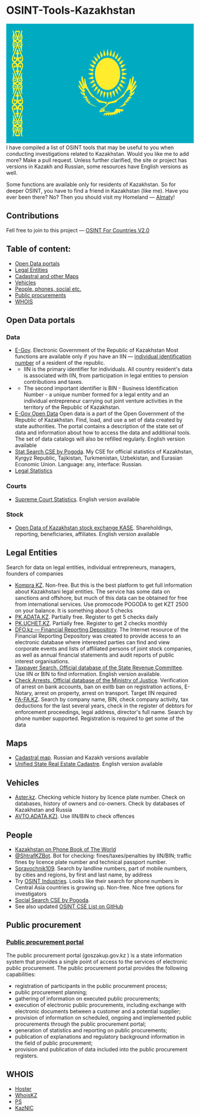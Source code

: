 # OSINT-Tools-Kazakhstan
<img src="https://github.com/paulpogoda/OSINT-Tools-Kazakhstan/blob/main/Flag_of_Kazakhstan.svg.png" alt="Flag of Kazakhstan" style="height: 320px; width:640px;"/>
I have compiled a list of OSINT tools that may be useful to you when conducting investigations related to Kazakhstan. Would you like me to add more? Make a pull request.
Unless further clarified, the site or project has versions in Kazakh and Russian, some resources have English versions as well. 

Some functions are available only for residents of Kazakhstan. So for deeper OSINT, you have to find a friend in Kazakhstan (like me). Have you ever been there? No? Then you should
visit my Homeland — [Almaty](https://www.tripadvisor.ru/Attractions-g298251-Activities-Almaty.html)!  

## Contributions
Fell free to join to this project — [OSINT For Countries V2.0](https://github.com/paulpogoda/OSINT-for-countries-V2.0)

## Table of content:
 - [Open Data portals](#open-data-portals)
 - [Legal Entities](#legal-entities)
 - [Cadastral and other Maps](#maps)
 - [Vehicles](#vehicles)
 - [People, phones, social etc.](#people)
 - [Public procurements](#public-procurement)
 - [WHOIS](#whois)

## Open Data portals
### Data
- [E-Gov](https://egov.kz/cms/en). Electronic Government of the Republic of Kazakhstan
Most functions are available only if you have an IIN — [individual identification number](https://www.oecd.org/content/dam/oecd/en/topics/policy-issue-focus/aeoi/kazakhstan-tin.pdf) of a resident of the republic. 
- - IIN is the primary identifier for individuals. All country resident's data is associated with IIN, from participation in legal entities to pension contributions and taxes. 
- - The second important identifier is BIN - Business Identification Number - a unique number formed for a legal entity and an individual entrepreneur carrying out joint venture activities in the territory of the Republic of Kazakhstan.
- [E-Gov Open Data](https://data.egov.kz/)
Open data is a part of the Open Government of the Republic of Kazakhstan. Find, load, and use a set of data created by state authorities. The portal contains a description of the state set of data and information about how to access the data and additional tools. The set of data catalogs will also be refilled regularly. English version available
- [Stat Search CSE by Pogoda](https://cse.google.com/cse?cx=a72e762da6ab1440a#gsc.tab=0).
My CSE for official statistics of Kazakhstan, Kyrgyz Republic, Tajikistan, Turkmenistan, Uzbekistan, and Eurasian Economic Union. Language: any, interface: Russian.
- [Legal Statistics](https://qamqor.gov.kz/crimestat/indicators)
### Courts
- [Supreme Court Statistics](https://sud.gov.kz/rus/kategoriya/statistika). English version available 
### Stock 
- [Open Data of Kazakhstan stock exchange KASE](https://kase.kz/ru/issuers/).
Shareholdings, reporting, beneficiaries, affiliates. English version available

## Legal Entities
Search for data on legal entities, individual entrepreneurs, managers, founders of companies
- [Kompra KZ](https://kompra.kz/). Non-free. But this is the best platform to get full information about Kazakhstani legal entities. The service has some data on sanctions and offshore, but much of this data can be obtained for free from international services. Use promocode POGODA to get KZT 2500 on your balance. It is something about 5 checks
- [PK.ADATA.KZ](https://pk.adata.kz/).
Partially free. Register to get 5 checks daily
- [PK.UCHET.KZ](https://pk.uchet.kz/).
Partially free. Register to get 2 checks monthly
- [DFO.kz — Financial Reporting Depository](https://opi.dfo.kz/p/ru/dfo-search/opi-search).
The Internet resource of the Financial Reporting Depository was created to provide access to an electronic database where interested parties can find and view corporate events and lists of affiliated persons of joint stock companies, as well as annual financial statements and audit reports of public interest organisations.
- [Taxpayer Search. Official database of the State Revenue Committee](https://kgd.gov.kz/en/services/taxpayer_search/entrepreneur).
Use IIN or BIN to find information. English version available.
- [Check Arrests. Official database of the Ministry of Justice](https://aisoip.adilet.gov.kz/forCitizens/findArest).
Verification of arrest on bank accounts, ban on exitb ban on registration actions, E-Notary, arrest on property, arrest on transport. Target IIN required
- [FA-FA.KZ](https://fa-fa.kz/search_ip_too/).
Search by company name, BIN, check company activity, tax deductions for the last several years, check in the register of debtors for enforcement proceedings, legal address, director's full name. Search by phone number supported. Registration is required to get some of the data

## Maps
- [Cadastral map](https://aisgzk.kz/aisgzk/ru/content/maps/).
Russian and Kazakh versions available
- [Unified State Real Estate Cadastre](https://map.gov4c.kz/egkn/).
English version available

## Vehicles
- [Aster.kz](https://aster.kz/aster-check).
Checking vehicle history by licence plate number. Check on databases, history of owners and co-owners. Check by databases of Kazakhstan and Russia
- [AVTO.ADATA.KZ)](http://avto.adata.kz/).
Use IIN/BIN to check offences

## People
- [Kazakhstan on Phone Book of The World](https://phonebookoftheworld.com/kazakhstan/)
- [@ShtrafKZBot](https://t.me/ShtrafKZBot).
Bot for checking: fines/taxes/penalties by IIN/BIN; traffic fines by licence plate number and technical passport number.
- [Spravochnik109](https://spravochnik109.link/kazahstan). 
Search by landline numbers, part of mobile numbers, by cities and regions, by first and last name, by address
- Try [OSINT Industries](https://app.osint.industries).
Looks like their search for phone numbers in Central Asia countries is growing up. Non-free. Nice free options for investigators
- [Social Search CSE by Pogoda](https://cse.google.com/cse?cx=029ffbc44aa3946cb#gsc.tab=0). 
- See also updated [OSINT CSE List on GitHub](https://github.com/paulpogoda/OSINT-CSE)

## Public procurement
### [Public procurement portal](https://goszakup.gov.kz/)
The public procurement portal (goszakup.gov.kz ) is a state information system that provides a single point of access to the services of electronic public procurement. The public procurement portal provides the following capabilities:
- registration of participants in the public procurement process;
- public procurement planning;
- gathering of information on executed public procurements;
- execution of electronic public procurements, including exchange with electronic documents between a customer and a potential supplier;
- provision of information on scheduled, ongoing and implemented public procurements through the public procurement portal;
- generation of statistics and reporting on public procurements;
- publication of explanations and regulatory background information in the field of public procurement;
- provision and publication of data included into the public procurement registers.

## WHOIS
- [Hoster](https://hoster.kz/whois/)
- [WhoisKZ](https://whois.kz)
- [PS](https://www.ps.kz/domains/whois/)
- [KazNIC](https://www.nic.kz/cgi-bin/whois)
